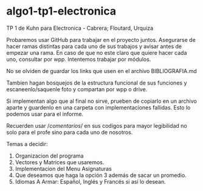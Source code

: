 # algo1-tp1-electronica
TP 1 de Kuhn para Electronica - Cabrera; Floutard, Urquiza

Probaremos usar GitHub para trabajar en el proyecto juntos. Asegurarse de hacer ramas distintas para cada uno de sus trabajos y avisar antes de empezar una rama. En caso de que no este claro que quiere hacer cada uno, consultar por wpp.
Intentemos trabajar por módulos.

No se olviden de guardar los links que usen en el archivo BIBLIOGRAFIA.md 

Tambien hagan bosquejos de la estructura funcional de sus funciones y escaneenlo/saquenle foto y compartan por wpp o drive.

Si implementan algo que al final no sirve, prueben de copiarlo en un archivo aparte y guardenlo en una carpeta con implementaciones fallidas. Esto lo podemos usar para el informe.

Recuerden usar /*comentarios*/ en sus codigos para mayor legibilidad no solo para el profe sino para cada uno de nosotros.

Temas a decidir:
1) Organizacion del programa
2) Vectores y Matrices que usaremos.
3) Implementacion del Menu Asignaturas
4) Que deseamos que haga la opción 3 además de sacar un promedio.
5) Idiomas A Armar: Español, Inglés y Francés si asi lo desean.
